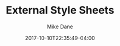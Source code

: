 ---
date: 2017-10-10T22:35:49-04:00
title: "External Style Sheets"
seo_title: "External Style Sheets | CSS | Mike Dane"
subheader:
     greeting: CSS - Style a Website
     description: This course covers the basics of styling a website using CSS. Work your way through the videos/articles and I'll teach you everything you need to know to style a basic website!
description: This tutorial covers how to use external style sheets in CSS.
author: Mike Dane
image: external-style-sheets.png
video: 2P_LUPc2HrM
url: /web-development/css/external-style-sheets/
weight: 10
---
